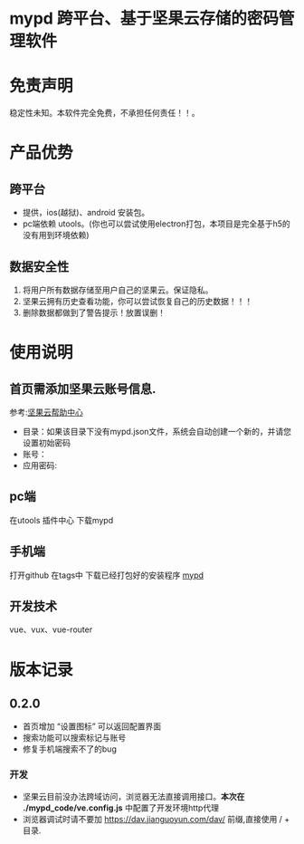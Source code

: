 # mypd 跨平台、基于坚果云存储的密码管理软件 
# 免责声明
稳定性未知。本软件完全免费，不承担任何责任！！。

# 产品优势

## 跨平台
- 提供，ios(越狱)、android 安装包。
- pc端依赖 utools。(你也可以尝试使用electron打包，本项目是完全基于h5的没有用到环境依赖)

## 数据安全性
1. 将用户所有数据存储至用户自己的坚果云。保证隐私。
2. 坚果云拥有历史查看功能，你可以尝试恢复自己的历史数据！！！
3. 删除数据都做到了警告提示！放置误删！

# 使用说明
## 首页需添加坚果云账号信息.
参考:[坚果云帮助中心](http://help.jianguoyun.com/?p=2064)

- 目录：如果该目录下没有mypd.json文件，系统会自动创建一个新的，并请您设置初始密码
- 账号：
- 应用密码: 
## pc端 
在utools 插件中心 下载mypd 
## 手机端
打开github 在tags中 下载已经打包好的安装程序
[mypd](https://github.com/SUNbrightness/mypd/tags)

## 开发技术
vue、vux、vue-router

# 版本记录
## 0.2.0
- 首页增加 “设置图标” 可以返回配置界面
- 搜索功能可以搜索标记与账号
- 修复手机端搜索不了的bug
### 开发
- 坚果云目前没办法跨域访问，浏览器无法直接调用接口。**本次在 ./mypd_code/ve.config.js** 中配置了开发环境http代理
- 浏览器调试时请不要加 https://dav.jianguoyun.com/dav/ 前缀,直接使用 / + 目录.
